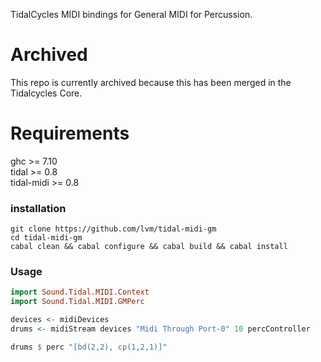 TidalCycles MIDI bindings for General MIDI for Percussion.

# Archived

This repo is currently archived because this has been merged in the Tidalcycles Core. 

# Requirements

ghc >= 7.10  
tidal >= 0.8  
tidal-midi >= 0.8

### installation

```shell
git clone https://github.com/lvm/tidal-midi-gm
cd tidal-midi-gm
cabal clean && cabal configure && cabal build && cabal install
```

### Usage


```haskell
import Sound.Tidal.MIDI.Context
import Sound.Tidal.MIDI.GMPerc

devices <- midiDevices
drums <- midiStream devices "Midi Through Port-0" 10 percController

drums $ perc "[bd(2,2), cp(1,2,1)]"
```
    
